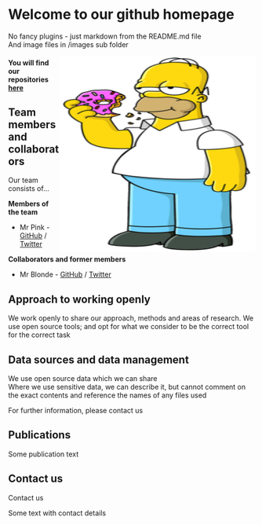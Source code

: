 # Welcome to our github homepage
No fancy plugins - just markdown from the README.md file  
And image files in /images sub folder

<img align="right" width="400" height="400" src="/images/Homer_Simpson.png">

<!-- comments out the code -->
<!-- the below code places the image using default markdown settings
<!-- ![Team Logo](/images/Homer_Simpson.png) -->

#### You will find our repositories [here](https://github.com/cwmaCampbell?tab=repositories)

## Team members and collaborators
Our team consists of...  

**Members of the team**  

* Mr Pink - [GitHub](https://github.com/username) / [Twitter](https://twitter.com/profile)

**Collaborators and former members**  

* Mr Blonde - [GitHub](https://github.com/username) / [Twitter](https://twitter.com/profile)

## Approach to working openly  
We work openly to share our approach, methods and areas of research.
We use open source tools; and opt for what we consider to be the correct tool for the correct task

## Data sources and data management
We use open source data which we can share  
Where we use sensitive data, we can describe it, but cannot comment on the exact contents and reference the names of any files used

For further information, please contact us

## Publications
Some publication text

## Contact us
Contact us

Some text with contact details
